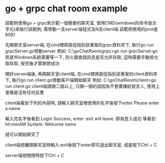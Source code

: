 # go + grpc chat room example
該範例使用go + grpc來示範一個簡單的聊天室, 使用CMD(windows的命令提示字元)來執行該範例, 需啓動一支server端程式及N支client端
該範例使用的prot是8081

先開聊天室server端, 在cmd裡將路徑指到該專案的grpc資料夾下, 執行go run grpcServer.go啓動server
例如: C:\goChatRoom\grpc>go run grpcServer.go
若是Windows系統需要等一下, 防火牆會跳訊息是否允許存取, 這時需要手動按允取存取, 按完後才算開啓成功

開好server端後, 再開聊天室client端, 在cmd裡將路徑指到該專案的client資料夾下, 執行go run client.go啓動客戶端開始聊天
例如: C:\goChatRoom\client>go run client.go
client端請開二個以上, 只開一個的話因為不會廣播給發言人, 使用上會像是沒有任何反應

client端看到下列的內容時, 請輸入聊天室裡使用的名字後按下enter
Please enter a name
>

輸入完名字後看到 Login Success, enter :exit will leave. 即為登入成功
等看到
hh:mmAM System: Welcome name
>
就可以開始聊天了

client端想離開聊天室時輸入:exit後按下enter即可退出聊天室, 或是按下Ctrl + C

server端想關閉時按下Ctrl + C